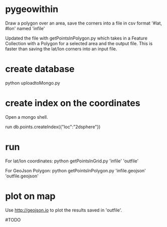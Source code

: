 # pygeowithin
Draw a polygon over an area, save the corners into a file in csv format
'#lat, #lon' named 'infile'

Updated the file with getPointsInPolygon.py which takes in a Feature Collection with a Polygon for a selected area and the output file. This is faster than saving the lat/lon corners into an input file.

# create database
python uploadtoMongo.py

# create index on the coordinates
Open a mongo shell.

run db.points.createIndex({"loc":"2dsphere"})

# run
For lat/lon coordinates:
python getPointsInGrid.py 'infile' 'outfile'

For GeoJson Polygon:
python getPointsInPolygon.py 'infile.geojson' 'outfile.geojson'

# plot on map
Use http://geojson.io to plot the results saved in 'outfile'.

#TODO



